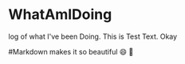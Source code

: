 # WhatAmIDoing
log of what I've been Doing.
This is Test Text.
Okay

#Markdown makes it so beautiful :smile: :kiss:
